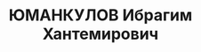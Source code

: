 ---
title: ЮМАНКУЛОВ Ибрагим Хантемирович
description: 'Род. в 1882, Саратовская губ., Петровский уезд, дер. Татареше-Пахаевки
  [Татарская Пакаевка?], татарин, обр.: высшее, член ВКП(б). Проживал: Москва, ул.
  Пятницкая, д. 62, кв. 6. Старший научный сотрудник в Институте языков и письменности
  народов СССР.

  Арестован 27.07.1937. Обв. в вредительстве и участии в террористической организации.
  Приговор: ВК ВС СССР, 02.11.1937 – ВМН. Расстрелян 02.11.1937, г.Москва.

  Реабилитирован ВК ВС СССР 29.09.1956'
---